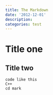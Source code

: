 ```yaml
---
title: The Markdown
date: '2012-12-01'
description:
categories: test
---
```


# Title one

## Title two

    code like this
    C++
    cd mark
